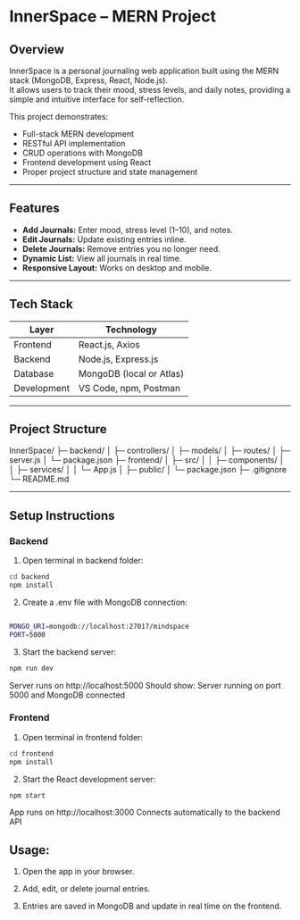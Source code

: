 # InnerSpace – MERN Project

## Overview

InnerSpace is a personal journaling web application built using the MERN stack (MongoDB, Express, React, Node.js).  
It allows users to track their mood, stress levels, and daily notes, providing a simple and intuitive interface for self-reflection.

This project demonstrates:

- Full-stack MERN development
- RESTful API implementation
- CRUD operations with MongoDB
- Frontend development using React
- Proper project structure and state management

---

## Features

- **Add Journals:** Enter mood, stress level (1–10), and notes.  
- **Edit Journals:** Update existing entries inline.  
- **Delete Journals:** Remove entries you no longer need.  
- **Dynamic List:** View all journals in real time.  
- **Responsive Layout:** Works on desktop and mobile.  

---

## Tech Stack

| Layer       | Technology                  |
|------------ |---------------------------- |
| Frontend    | React.js, Axios             |
| Backend     | Node.js, Express.js         |
| Database    | MongoDB (local or Atlas)    |
| Development | VS Code, npm, Postman       |

---

## Project Structure

InnerSpace/
├─ backend/
│ ├─ controllers/
│ ├─ models/
│ ├─ routes/
│ ├─ server.js
│ └─ package.json
├─ frontend/
│ ├─ src/
│ │ ├─ components/
│ │ ├─ services/
│ │ └─ App.js
│ ├─ public/
│ └─ package.json
├─ .gitignore
└─ README.md


---

## Setup Instructions

### Backend

1. Open terminal in backend folder:

```bash
cd backend
npm install
```

2. Create a .env file with MongoDB connection:

```bash

MONGO_URI=mongodb://localhost:27017/mindspace
PORT=5000
```
3. Start the backend server:
```bash
npm run dev
```
Server runs on http://localhost:5000
Should show: Server running on port 5000 and MongoDB connected

### Frontend

1. Open terminal in frontend folder:

```bash
cd frontend
npm install
```
2. Start the React development server:

```bash
npm start
```

App runs on http://localhost:3000
Connects automatically to the backend API

## Usage:

1. Open the app in your browser.

2. Add, edit, or delete journal entries.

3. Entries are saved in MongoDB and update in real time on the frontend.

